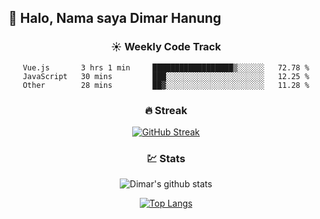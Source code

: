## 👋 Halo, Nama saya **Dimar Hanung**

<center>

### :sunny: Weekly Code Track
<!--START_SECTION:waka-->

```text
Vue.js       3 hrs 1 min     ██████████████████▒░░░░░░   72.78 %
JavaScript   30 mins         ███░░░░░░░░░░░░░░░░░░░░░░   12.25 %
Other        28 mins         ██▓░░░░░░░░░░░░░░░░░░░░░░   11.28 %
```

<!--END_SECTION:waka-->

### :fire: Streak

[![GitHub Streak](http://github-readme-streak-stats.herokuapp.com?user=dimar-hanung)](https://git.io/streak-stats)

### :chart: Stats

![Dimar's github stats](https://github-readme-stats.vercel.app/api?username=dimar-hanung&show_icons=true&theme=vue)

[![Top Langs](https://github-readme-stats.vercel.app/api/top-langs/?username=dimar-hanung)](#)

</center>
